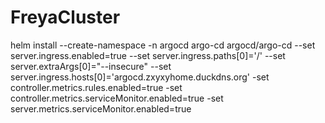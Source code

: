 # FreyaCluster

helm install --create-namespace -n argocd argo-cd argocd/argo-cd  --set server.ingress.enabled=true --set server.ingress.paths[0]='/' --set server.extraArgs[0]="--insecure" --set server.ingress.hosts[0]='argocd.zxyxyhome.duckdns.org' -set controller.metrics.rules.enabled=true -set controller.metrics.serviceMonitor.enabled=true -set server.metrics.serviceMonitor.enabled=true
